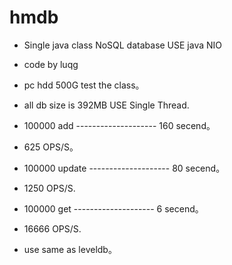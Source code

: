 # hmdb
 * Single java class NoSQL database USE java NIO
 
 * code by luqg
 
 * pc hdd 500G test the class。
 
 * all db size is 392MB USE Single Thread.
 
 * 100000 add -------------------- 160 secend。
 * 625 OPS/S。
 
 * 100000 update -------------------- 80 secend。
 * 1250 OPS/S.
 
 * 100000 get -------------------- 6 secend。
 * 16666 OPS/S.
 
 * use same as leveldb。
